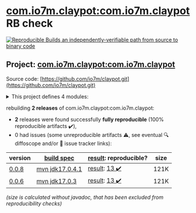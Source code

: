 [com.io7m.claypot:com.io7m.claypot](https://central.sonatype.com/artifact/com.io7m.claypot/com.io7m.claypot/versions) RB check
=======

[![Reproducible Builds](https://reproducible-builds.org/images/logos/rb.svg) an independently-verifiable path from source to binary code](https://reproducible-builds.org/)

## Project: [com.io7m.claypot:com.io7m.claypot](https://central.sonatype.com/artifact/com.io7m.claypot/com.io7m.claypot/versions)

Source code: [https://github.com/io7m/claypot.git](https://github.com/io7m/claypot.git)

<details><summary>This project defines 4 modules:</summary>

* [com.io7m.claypot:com.io7m.claypot](https://central.sonatype.com/artifact/com.io7m.claypot/com.io7m.claypot/0.0.8)
* [com.io7m.claypot:com.io7m.claypot.core](https://central.sonatype.com/artifact/com.io7m.claypot/com.io7m.claypot.core/0.0.8)
* [com.io7m.claypot:com.io7m.claypot.example](https://central.sonatype.com/artifact/com.io7m.claypot/com.io7m.claypot.example/0.0.8)
* [com.io7m.claypot:com.io7m.claypot.tests](https://central.sonatype.com/artifact/com.io7m.claypot/com.io7m.claypot.tests/0.0.8)
</details>

rebuilding **2 releases** of com.io7m.claypot:com.io7m.claypot:
- **2** releases were found successfully **fully reproducible** (100% reproducible artifacts :heavy_check_mark:),
- 0 had issues (some unreproducible artifacts :warning:, see eventual :mag: diffoscope and/or :memo: issue tracker links):

| version | [build spec](/BUILDSPEC.md) | [result](https://reproducible-builds.org/docs/jvm/): reproducible? | size |
| -- | --------- | ------ | -- |
| [0.0.8](https://central.sonatype.com/artifact/com.io7m.claypot/com.io7m.claypot/0.0.8/pom) | [mvn jdk17.0.4.1](com.io7m.claypot-0.0.8.buildspec) | [result](com.io7m.claypot-0.0.8.buildinfo): [13 :heavy_check_mark: ](com.io7m.claypot-0.0.8.buildcompare) | 121K |
| [0.0.6](https://central.sonatype.com/artifact/com.io7m.claypot/com.io7m.claypot/0.0.6/pom) | [mvn jdk17.0.3](com.io7m.claypot-0.0.6.buildspec) | [result](com.io7m.claypot-0.0.6.buildinfo): [13 :heavy_check_mark: ](com.io7m.claypot-0.0.6.buildcompare) | 121K |

<i>(size is calculated without javadoc, that has been excluded from reproducibility checks)</i>
